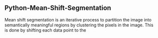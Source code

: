 ## Python-Mean-Shift-Segmentation
Mean shift segmentation is an iterative process to partition the image into semantically meaningful regions by clustering the pixels in the image. This is done by shifting each data point to the 